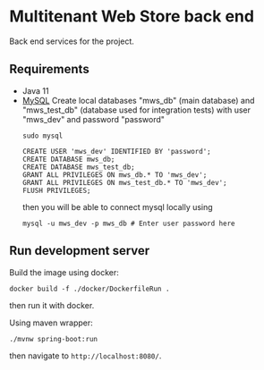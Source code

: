 # Multitenant Web Store back end
Back end services for the project.


## Requirements
- Java 11
- [MySQL](https://www.digitalocean.com/community/tutorials/how-to-install-mysql-on-ubuntu-20-04)
    Create local databases "mws_db" (main database) and "mws_test_db" (database used for integration tests) with user "mws_dev" and password "password"
    ```roomsql
    sudo mysql
    ```
    ```roomsql
    CREATE USER 'mws_dev' IDENTIFIED BY 'password';
    CREATE DATABASE mws_db;
    CREATE DATABASE mws_test_db;
    GRANT ALL PRIVILEGES ON mws_db.* TO 'mws_dev';
    GRANT ALL PRIVILEGES ON mws_test_db.* TO 'mws_dev';
    FLUSH PRIVILEGES;
    ```
    then you will be able to connect mysql locally using
    ```console
    mysql -u mws_dev -p mws_db # Enter user password here
    ```


## Run development server
Build the image using docker:
```console
docker build -f ./docker/DockerfileRun .
```
then run it with docker.

Using maven wrapper:
```console
./mvnw spring-boot:run
```

then navigate to `http://localhost:8080/`.
